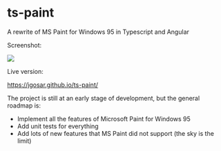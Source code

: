 # ts-paint
 A rewrite of MS Paint for Windows 95 in Typescript and Angular

Screenshot:

![](https://raw.githubusercontent.com/jgosar/ts-paint/master/screens/ts-paint.png)

Live version:

https://jgosar.github.io/ts-paint/

The project is still at an early stage of development, but the general roadmap is:
- Implement all the features of Microsoft Paint for Windows 95
- Add unit tests for everything
- Add lots of new features that MS Paint did not support (the sky is the limit)
